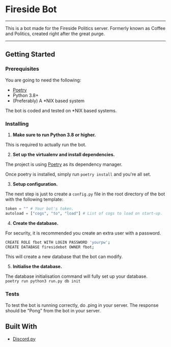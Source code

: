 # Fireside Bot

***
This is a bot made for the Fireside Politics server.
Formerly known as Coffee and Politics, created right after the great purge.
***

## Getting Started

### Prerequisites
You are going to need the following:  

* [Poetry](https://python-poetry.org/docs/#installation)  
* Python 3.8+
* (Preferably) A *NIX based system

The bot is coded and tested on *NIX based systems.

### Installing
1. **Make sure to run Python 3.8 or higher.**  

This is required to actually run the bot.

2. **Set up the virtualenv and install dependencies.** 
   
The project is using [Poetry](https://python-poetry.org/) as its dependency manager.

Once poetry is installed, simply run `poetry install` and you're all set.

3. **Setup configuration.**  

The next step is just to create a `config.py` file in the root directory of
the bot with the following template:

```py
token = "" # Your bot's token.
autoload = ["cogs", "to", "load"] # List of cogs to load on start-up.
```

4. **Create the database.**  

For security, it is recommended you create an extra user with a
password.  

```sh
CREATE ROLE fbot WITH LOGIN PASSWORD 'yourpw';
CREATE DATABASE firesidebot OWNER fbot;
```
This will create a new database that the bot can modify.

5. **Initialise the database.**  

The database initialisation command will fully set up your database.  
`poetry run python3 run.py db init`  

### Tests
To test the bot is running correctly, do .ping in your server. The response should be "Pong" from the bot in your server.

## Built With
* [Discord.py](https://github.com/Rapptz/discord.py)
